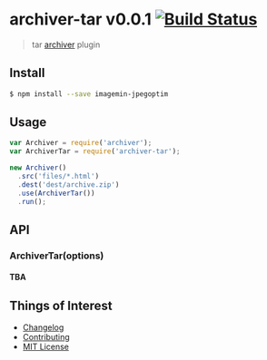 # archiver-tar v0.0.1 [![Build Status](https://travis-ci.org/archiverjs/archiver-tar.svg?branch=master)](https://travis-ci.org/archiverjs/archiver-tar)

> tar [archiver](https://github.com/archiverjs/node-archiver) plugin

## Install

```bash
$ npm install --save imagemin-jpegoptim
```

## Usage

```js
var Archiver = require('archiver');
var ArchiverTar = require('archiver-tar');

new Archiver()
  .src('files/*.html')
  .dest('dest/archive.zip')
  .use(ArchiverTar())
  .run();
```

## API

### ArchiverTar(options)

#### TBA

## Things of Interest
- [Changelog](https://github.com/archiverjs/archiver-tar/releases)
- [Contributing](https://github.com/archiverjs/archiver-tar/blob/master/CONTRIBUTING.md)
- [MIT License](https://github.com/archiverjs/archiver-tar/blob/master/LICENSE)